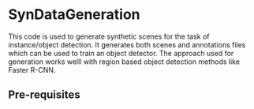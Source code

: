 # SynDataGeneration 

This code is used to generate synthetic scenes for the task of instance/object detection. It generates both scenes and annotations files which can be used to train an object detector. The approach used for generation works welll with region based object detection methods like Faster R-CNN.

## Pre-requisites 
